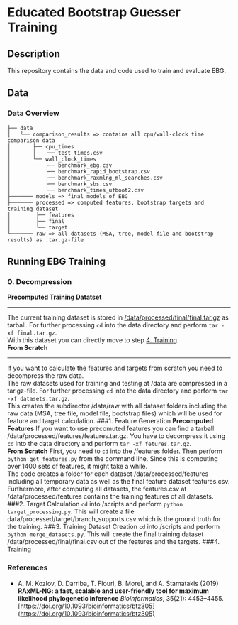 # Educated Bootstrap Guesser Training

## Description

This repository contains the data and code used to train and evaluate EBG.


## Data
### Data Overview
```
├── data
│   └── comparison_results => contains all cpu/wall-clock time comparison data
│       ├── cpu_times
│       │   └── test_times.csv
│       └── wall_clock_times 
│           ├── benchmark_ebg.csv
│           ├── benchmark_rapid_bootstrap.csv
│           ├── benchmark_raxmlng_ml_searches.csv
│           ├── benchmark_sbs.csv
│           └── benchmark_times_ufboot2.csv
├─────── models => final models of EBG
├─────── processed => computed features, bootstrap targets and training dataset
│        ├── features
│        ├── final
│        └── target 
└─────── raw => all datasets (MSA, tree, model file and bootstrap results) as .tar.gz-file      
```
## Running EBG Training
### 0. Decompression
**Precomputed Training Datatset**
_________________________________________________________________________________________________________________________________________________________________________________________
The current training dataset is stored in [/data/processed/final/final.tar.gz](./data/processed/final/final.tar.gz) as tarball. For further processing ```cd``` into the data directory and perform ```tar -xf final.tar.gz```.\
With this dataset you can directly move to step [4. Training](#4.-training).\
**From Scratch**
_________________________________________________________________________________________________________________________________________________________________________________________
If you want to calculate the features and targets from scratch you need to decompress the raw data.\
The raw datasets used for training and testing at /data are compressed in a tar.gz-file. For further processing ```cd``` into the data directory and perform ```tar -xf datasets.tar.gz```.\
This creates the subdirector /data/raw with all dataset folders including the raw data (MSA, tree file, model file, bootstrap files) which will be used for feature and target calculation.
###1. Feature Generation
**Precomputed Features**
If you want to use precomuted features you can find a tarball /data/processed/features/features.tar.gz. You have to decompress it using ```cd``` into the data directory and perform ```tar -xf fetures.tar.gz```.\
**From Scratch**
First, you need to ```cd``` into the /features folder. Then perform ```python get_features.py``` from the command line. Since this is computing over 1400 sets of features, it might take a while.\
The code creates a folder for each dataset /data/processed/features including all temporary data as well as the final feature dataset features.csv. Furthermore, after computing all datasets, the features.csv at /data/processed/features contains the training features of all datasets.
###2. Target Calculation
```cd``` into /scripts and perform ```python target_processing.py```. This will create a file data/processed/target/branch_supports.csv which is the ground truth for the training.
###3. Training Dataset Creation
```cd``` into /scripts and perform ```python merge_datasets.py```. This will create the final training dataset /data/processed/final/final.csv out of the features and the targets.
###4. Training


### References
* A. M. Kozlov, D. Darriba, T. Flouri, B. Morel, and A. Stamatakis (2019) 
**RAxML-NG: a fast, scalable and user-friendly tool for maximum likelihood phylogenetic inference** 
*Bioinformatics*, 35(21): 4453–4455. 
[https://doi.org/10.1093/bioinformatics/btz305](https://doi.org/10.1093/bioinformatics/btz305)

